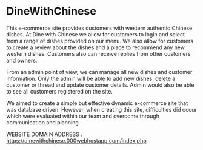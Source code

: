 # DineWithChinese

This e-commerce site provides customers with western authentic Chinese dishes. At Dine with Chinese we allow for customers to login and
select from a range of dishes provided on our menu. We also allow for customers to create a review about the dishes and a place to recommend any new western dishes. 
Customers also can receive replies from other customers and owners.

From an admin point of view, we can manage all new dishes and customer information. Only the admin will be able to add new dishes, delete a customer or thread and 
update customer details. Admin would also be able to see all customers registered on the site. 

We aimed to create a simple but effective dynamic e-commerce site that was database driven. However, when creating this site, difficulties did occur which were 
evaluated within our team and overcome through communication and planning.

WEBSITE DOMAIN ADDRESS : https://dinewithchinese.000webhostapp.com/index.php

